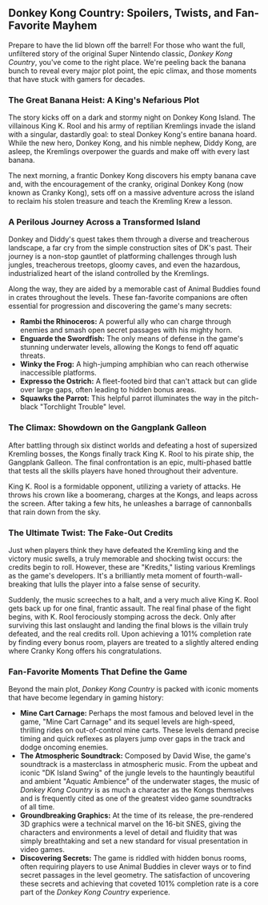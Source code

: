 ## Donkey Kong Country: Spoilers, Twists, and Fan-Favorite Mayhem

Prepare to have the lid blown off the barrel! For those who want the full, unfiltered story of the original Super Nintendo classic, *Donkey Kong Country*, you've come to the right place. We're peeling back the banana bunch to reveal every major plot point, the epic climax, and those moments that have stuck with gamers for decades.

### The Great Banana Heist: A King's Nefarious Plot

The story kicks off on a dark and stormy night on Donkey Kong Island. The villainous King K. Rool and his army of reptilian Kremlings invade the island with a singular, dastardly goal: to steal Donkey Kong's entire banana hoard. While the new hero, Donkey Kong, and his nimble nephew, Diddy Kong, are asleep, the Kremlings overpower the guards and make off with every last banana.

The next morning, a frantic Donkey Kong discovers his empty banana cave and, with the encouragement of the cranky, original Donkey Kong (now known as Cranky Kong), sets off on a massive adventure across the island to reclaim his stolen treasure and teach the Kremling Krew a lesson.

### A Perilous Journey Across a Transformed Island

Donkey and Diddy's quest takes them through a diverse and treacherous landscape, a far cry from the simple construction sites of DK's past. Their journey is a non-stop gauntlet of platforming challenges through lush jungles, treacherous treetops, gloomy caves, and even the hazardous, industrialized heart of the island controlled by the Kremlings.

Along the way, they are aided by a memorable cast of Animal Buddies found in crates throughout the levels. These fan-favorite companions are often essential for progression and discovering the game's many secrets:

* **Rambi the Rhinoceros:** A powerful ally who can charge through enemies and smash open secret passages with his mighty horn.
* **Enguarde the Swordfish:** The only means of defense in the game's stunning underwater levels, allowing the Kongs to fend off aquatic threats.
* **Winky the Frog:** A high-jumping amphibian who can reach otherwise inaccessible platforms.
* **Expresso the Ostrich:** A fleet-footed bird that can't attack but can glide over large gaps, often leading to hidden bonus areas.
* **Squawks the Parrot:** This helpful parrot illuminates the way in the pitch-black "Torchlight Trouble" level.

### The Climax: Showdown on the Gangplank Galleon

After battling through six distinct worlds and defeating a host of supersized Kremling bosses, the Kongs finally track King K. Rool to his pirate ship, the Gangplank Galleon. The final confrontation is an epic, multi-phased battle that tests all the skills players have honed throughout their adventure.

King K. Rool is a formidable opponent, utilizing a variety of attacks. He throws his crown like a boomerang, charges at the Kongs, and leaps across the screen. After taking a few hits, he unleashes a barrage of cannonballs that rain down from the sky.

### The Ultimate Twist: The Fake-Out Credits

Just when players think they have defeated the Kremling king and the victory music swells, a truly memorable and shocking twist occurs: the credits begin to roll. However, these are "Kredits," listing various Kremlings as the game's developers. It's a brilliantly meta moment of fourth-wall-breaking that lulls the player into a false sense of security.

Suddenly, the music screeches to a halt, and a very much alive King K. Rool gets back up for one final, frantic assault. The real final phase of the fight begins, with K. Rool ferociously stomping across the deck. Only after surviving this last onslaught and landing the final blows is the villain truly defeated, and the real credits roll. Upon achieving a 101% completion rate by finding every bonus room, players are treated to a slightly altered ending where Cranky Kong offers his congratulations.

### Fan-Favorite Moments That Define the Game

Beyond the main plot, *Donkey Kong Country* is packed with iconic moments that have become legendary in gaming history:

* **Mine Cart Carnage:** Perhaps the most famous and beloved level in the game, "Mine Cart Carnage" and its sequel levels are high-speed, thrilling rides on out-of-control mine carts. These levels demand precise timing and quick reflexes as players jump over gaps in the track and dodge oncoming enemies.
* **The Atmospheric Soundtrack:** Composed by David Wise, the game's soundtrack is a masterclass in atmospheric music. From the upbeat and iconic "DK Island Swing" of the jungle levels to the hauntingly beautiful and ambient "Aquatic Ambience" of the underwater stages, the music of *Donkey Kong Country* is as much a character as the Kongs themselves and is frequently cited as one of the greatest video game soundtracks of all time.
* **Groundbreaking Graphics:** At the time of its release, the pre-rendered 3D graphics were a technical marvel on the 16-bit SNES, giving the characters and environments a level of detail and fluidity that was simply breathtaking and set a new standard for visual presentation in video games.
* **Discovering Secrets:** The game is riddled with hidden bonus rooms, often requiring players to use Animal Buddies in clever ways or to find secret passages in the level geometry. The satisfaction of uncovering these secrets and achieving that coveted 101% completion rate is a core part of the *Donkey Kong Country* experience.